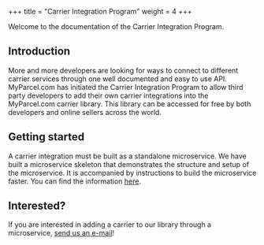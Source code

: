+++
title = "Carrier Integration Program"
weight = 4
+++

Welcome to the documentation of the Carrier Integration Program.

## Introduction

More and more developers are looking for ways to connect to different carrier services through one well documented and easy to use API. MyParcel.com has initiated the Carrier Integration Program to allow third party developers to add their own carrier integrations into the MyParcel.com carrier library. This library can be accessed for free by both developers and online sellers across the world.

## Getting started

A carrier integration must be built as a standalone microservice. We have built a microservice skeleton that demonstrates the structure and setup of the microservice. It is accompanied by instructions to build the microservice faster. You can find the information [here](https://github.com/MyParcelCOM/microservice-skeleton).

## Interested?

If you are interested in adding a carrier to our library through a microservice, [send us an e-mail](mailto:info@myparcel.com)!
